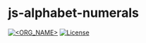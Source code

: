 # js-alphabet-numerals

[![<ORG_NAME>](https://circleci.com/gh/nikifutaki/js-alphabet-numerals.svg?style=shield)](https://app.circleci.com/pipelines/github/nikifutaki/js-alphabet-numerals)
[![License](https://img.shields.io/github/license/nikifutaki/js-alphabet-numerals)](https://github.com/nikifutaki/js-alphabet-numerals/blob/main/LICENSE)
